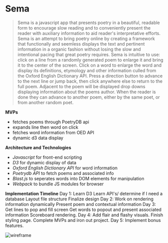 # Sema

> Sema is a javascript app that presents poetry in a beautiful, readable
> form to encourage slow reading and to conveniently present the reader
> with auxiliary information to aid reader's interpretative efforts.
> Sema is an attempt to bring poetry online by creating a framework that
> functionally and seemless displays the text and pertinent information
> in a organic fashion without losing the slow and intentional pacing
> that great poetry requires. Sema is intuitive to use: click on a line
> from a randomly generated poem to enlarge it and bring it to the
> center of the screen. Click on a word to enlarge the word and display
> its definitions, etymology and other information culled from the
> Oxford English Dictionary API. Press a direction button to advance to
> the next line or jump back, then click anywhere else to return to the
> full poem. Adjacent to the poem will be displayed drop downs
> displaying information about the poems author. When the reader is done
> they can advance to another poem, either by the same poet, or from
> another random poet.

**MVPs**

 - fetches poems through PoetryDB api 
 - expands line then word on click
 - fetches word information from OED API
 - dynamic d3 data display

 
**Architecture and Technologies**
    

 - *Javascript* for front-end scripting
 - *D3* for dynamic display of data
 - *Oxford English Dictionary API* for word information
-  *Poetrydb API* to fetch poems and associated info
-  *Blast.js* to seperates words into DOM elements for manipulation
-  *Webpack* to bundle JS modules for browser
   
**Implementation Timeline**
Day 1:
 Learn D3
 Learn API's/ determine if I need a database
 Layout file structure
 Finalize design
Day 2:
 Work on rendering information dynamically
 Present poem and contextual information
Day 3:
 Get lines to pop and fill screen
 Get words to popout and present associated information
 Scoreboard rendering.
Day 4:
 Add flair and flashy visuals.
 Finish styling page.
 Complete MVPs and iron out project.
Day 5:
 Implement bonus features.
 
 ![wireframe](https://i.ibb.co/Hgj5TJS/Homepage.png)
